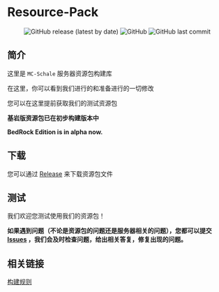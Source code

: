 # Resource-Pack

<div align="center">
 <img alt="GitHub release (latest by date)" src="https://img.shields.io/github/v/release/MC-Schale/Resource-pack?style=for-the-badge"> 
 <img alt="GitHub" src="https://img.shields.io/github/license/MC-Schale/Resource-pack?style=for-the-badge"> 
 <img alt="GitHub last commit" src="https://img.shields.io/github/last-commit/MC-Schale/Resource-pack?style=for-the-badge"> 
</div>

## 简介

这里是 `MC-Schale` 服务器资源包构建库

在这里，你可以看到我们进行的和准备进行的一切修改

您可以在这里提前获取我们的测试资源包

**基岩版资源包已在初步构建版本中**

**BedRock Edition is in alpha now.**

## 下载

您可以通过 [Release](https://github.com/MC-Schale/Resource-pack/releases) 来下载资源包文件

## 测试

我们欢迎您测试使用我们的资源包！

**如果遇到问题（不论是资源包的问题还是服务器相关的问题），您都可以提交 [Issues](https://github.com/MC-Schale/Resource-pack/issues) ，我们会及时检查问题，给出相关答复，修复出现的问题。**

## 相关链接

[构建规则](https://github.com/MC-Schale/Resource-pack/blob/main/Rules.md)
